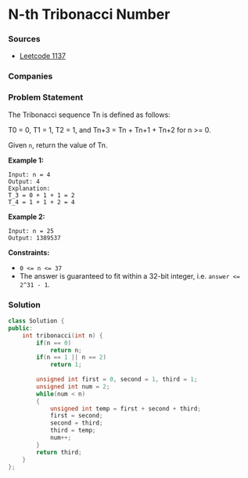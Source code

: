 # N-th Tribonacci Number

### Sources

* [Leetcode 1137](https://leetcode.com/problems/n-th-tribonacci-number/)

### Companies

### Problem Statement

The Tribonacci sequence Tn is defined as follows: 

T0 = 0, T1 = 1, T2 = 1, and Tn+3 = Tn + Tn+1 + Tn+2 for n &gt;= 0.

Given `n`, return the value of Tn.

**Example 1:**

```text
Input: n = 4
Output: 4
Explanation:
T_3 = 0 + 1 + 1 = 2
T_4 = 1 + 1 + 2 = 4
```

**Example 2:**

```text
Input: n = 25
Output: 1389537
```

**Constraints:**

* `0 <= n <= 37`
* The answer is guaranteed to fit within a 32-bit integer, i.e. `answer <= 2^31 - 1`.

### Solution

```cpp
class Solution {
public:
    int tribonacci(int n) {
        if(n == 0)
            return n;
        if(n == 1 || n == 2)
            return 1;
        
        unsigned int first = 0, second = 1, third = 1;
        unsigned int num = 2;
        while(num < n)
        {
            unsigned int temp = first + second + third;
            first = second;
            second = third;
            third = temp;
            num++;
        }
        return third;
    }
};
```

### 

